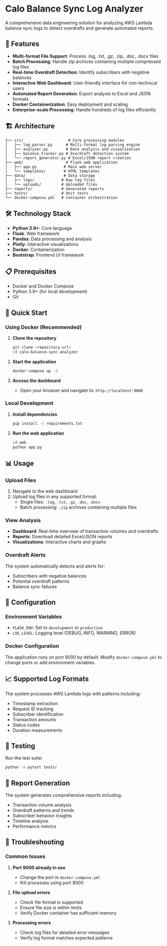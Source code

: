# Calo Balance Sync Log Analyzer

A comprehensive data engineering solution for analyzing AWS Lambda balance sync logs to detect overdrafts and generate automated reports.

## 🚀 Features

- **Multi-format File Support**: Process .log, .txt, .gz, .zip, .doc, .docx files
- **Batch Processing**: Handle zip archives containing multiple compressed log files
- **Real-time Overdraft Detection**: Identify subscribers with negative balances
- **Interactive Web Dashboard**: User-friendly interface for non-technical users
- **Automated Report Generation**: Export analysis to Excel and JSON formats
- **Docker Containerization**: Easy deployment and scaling
- **Enterprise-scale Processing**: Handle hundreds of log files efficiently

## 🏗️ Architecture

```
├── src/                    # Core processing modules
│   ├── log_parser.py      # Multi-format log parsing engine
│   ├── analyzer.py        # Data analysis and visualization
│   ├── balance_tracker.py # Overdraft detection system
│   └── report_generator.py # Excel/JSON report creation
├── web/                   # Flask web application
│   ├── app.py            # Main web server
│   └── templates/        # HTML templates
├── data/                 # Data storage
│   ├── logs/            # Raw log files
│   └── uploads/         # Uploaded files
├── reports/             # Generated reports
├── tests/               # Unit tests
└── docker-compose.yml   # Container orchestration
```

## 🛠️ Technology Stack

- **Python 3.9+**: Core language
- **Flask**: Web framework
- **Pandas**: Data processing and analysis
- **Plotly**: Interactive visualizations
- **Docker**: Containerization
- **Bootstrap**: Frontend UI framework

## 📋 Prerequisites

- Docker and Docker Compose
- Python 3.9+ (for local development)
- Git

## 🚀 Quick Start

### Using Docker (Recommended)

1. **Clone the repository**
   ```bash
   git clone <repository-url>
   cd calo-balance-sync-analyzer
   ```

2. **Start the application**
   ```bash
   docker-compose up -d
   ```

3. **Access the dashboard**
   - Open your browser and navigate to: `http://localhost:9000`

### Local Development

1. **Install dependencies**
   ```bash
   pip install -r requirements.txt
   ```

2. **Run the web application**
   ```bash
   cd web
   python app.py
   ```

## 📊 Usage

### Upload Files
1. Navigate to the web dashboard
2. Upload log files in any supported format:
   - Single files: `.log`, `.txt`, `.gz`, `.doc`, `.docx`
   - Batch processing: `.zip` archives containing multiple files

### View Analysis
- **Dashboard**: Real-time overview of transaction volumes and overdrafts
- **Reports**: Download detailed Excel/JSON reports
- **Visualizations**: Interactive charts and graphs

### Overdraft Alerts
The system automatically detects and alerts for:
- Subscribers with negative balances
- Potential overdraft patterns
- Balance sync failures

## 🔧 Configuration

### Environment Variables
- `FLASK_ENV`: Set to `development` or `production`
- `LOG_LEVEL`: Logging level (DEBUG, INFO, WARNING, ERROR)

### Docker Configuration
The application runs on port 9000 by default. Modify `docker-compose.yml` to change ports or add environment variables.

## 📈 Supported Log Formats

The system processes AWS Lambda logs with patterns including:
- Timestamp extraction
- Request ID tracking
- Subscriber identification
- Transaction amounts
- Status codes
- Duration measurements

## 🧪 Testing

Run the test suite:
```bash
python -m pytest tests/
```

## 📝 Report Generation

The system generates comprehensive reports including:
- Transaction volume analysis
- Overdraft patterns and trends
- Subscriber behavior insights
- Timeline analysis
- Performance metrics

## 🐛 Troubleshooting

### Common Issues

1. **Port 9000 already in use**
   - Change the port in `docker-compose.yml`
   - Kill processes using port 9000

2. **File upload errors**
   - Check file format is supported
   - Ensure file size is within limits
   - Verify Docker container has sufficient memory

3. **Processing errors**
   - Check log files for detailed error messages
   - Verify log format matches expected patterns
